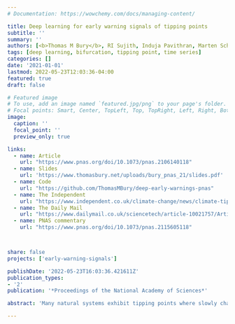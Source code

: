 ```yaml
---
# Documentation: https://wowchemy.com/docs/managing-content/

title: Deep learning for early warning signals of tipping points
subtitle: ''
summary: ''
authors: [<b>Thomas M Bury</b>, RI Sujith, Induja Pavithran, Marten Scheffer, Timothy M Lenton, Madhur Anand, Chris T Bauch]
tags: [deep learning, bifurcation, tipping point, time series]
categories: []
date: '2021-01-01'
lastmod: 2022-05-23T12:03:36-04:00
featured: true
draft: false

# Featured image
# To use, add an image named `featured.jpg/png` to your page's folder.
# Focal points: Smart, Center, TopLeft, Top, TopRight, Left, Right, BottomLeft, Bottom, BottomRight.
image:
  caption: ''
  focal_point: ''
  preview_only: true

links:
  - name: Article
    url: "https://www.pnas.org/doi/10.1073/pnas.2106140118"
  - name: Slides
    url: 'https://www.thomasbury.net/uploads/bury_pnas_21/slides.pdf'
  - name: Code
    url: "https://github.com/ThomasMBury/deep-early-warnings-pnas"
  - name: The Independent
    url: "https://www.independent.co.uk/climate-change/news/climate-tipping-points-artificial-intelligence-b1925735.html"
  - name: The Daily Mail
    url: "https://www.dailymail.co.uk/sciencetech/article-10021757/Artificial-intelligence-reveal-climate-changes-tipping-points-act-like-early-warning-system.html"
  - name: PNAS commentary
    url: "https://www.pnas.org/doi/10.1073/pnas.2115605118"



share: false
projects: ['early-warning-signals']

publishDate: '2022-05-23T16:03:36.421611Z'
publication_types:
- '2'
publication: '*Proceedings of the National Academy of Sciences*'

abstract: 'Many natural systems exhibit tipping points where slowly changing environmental conditions spark a sudden shift to a new and sometimes very different state. As the tipping point is approached, the dynamics of complex and varied systems simplify down to a limited number of possible “normal forms” that determine qualitative aspects of the new state that lies beyond the tipping point, such as whether it will oscillate or be stable. In several of those forms, indicators like increasing lag-1 autocorrelation and variance provide generic early warning signals (EWS) of the tipping point by detecting how dynamics slow down near the transition. But they do not predict the nature of the new state. Here we develop a deep learning algorithm that provides EWS in systems it was not explicitly trained on, by exploiting information about normal forms and scaling behavior of dynamics near tipping points that are common to many dynamical systems. The algorithm provides EWS in 268 empirical and model time series from ecology, thermoacoustics, climatology, and epidemiology with much greater sensitivity and specificity than generic EWS. It can also predict the normal form that characterizes the oncoming tipping point, thus providing qualitative information on certain aspects of the new state. Such approaches can help humans better prepare for, or avoid, undesirable state transitions. The algorithm also illustrates how a universe of possible models can be mined to recognize naturally occurring tipping points.'

---
```

